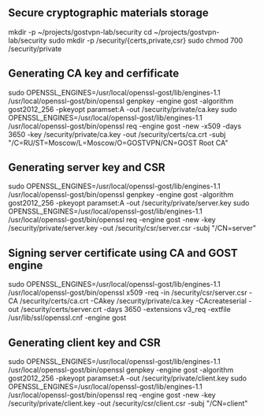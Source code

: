## Secure cryptographic materials storage

mkdir -p ~/projects/gostvpn-lab/security
cd ~/projects/gostvpn-lab/security
sudo mkdir -p /security/{certs,private,csr}
sudo chmod 700 /security/private

## Generating CA key and cerfificate

sudo OPENSSL_ENGINES=/usr/local/openssl-gost/lib/engines-1.1 /usr/local/openssl-gost/bin/openssl genpkey -engine gost -algorithm gost2012_256 -pkeyopt paramset:A -out /security/private/ca.key
sudo OPENSSL_ENGINES=/usr/local/openssl-gost/lib/engines-1.1 /usr/local/openssl-gost/bin/openssl req -engine gost -new -x509 -days 3650 -key /security/private/ca.key -out /security/certs/ca.crt -subj "/C=RU/ST=Moscow/L=Moscow/O=GOSTVPN/CN=GOST Root CA"

## Generating server key and CSR

sudo OPENSSL_ENGINES=/usr/local/openssl-gost/lib/engines-1.1 /usr/local/openssl-gost/bin/openssl genpkey -engine gost -algorithm gost2012_256 -pkeyopt paramset:A -out /security/private/server.key
sudo OPENSSL_ENGINES=/usr/local/openssl-gost/lib/engines-1.1 /usr/local/openssl-gost/bin/openssl req -engine gost -new -key /security/private/server.key -out /security/csr/server.csr -subj "/CN=server"

## Signing server certificate using CA and GOST engine

sudo OPENSSL_ENGINES=/usr/local/openssl-gost/lib/engines-1.1 /usr/local/openssl-gost/bin/openssl x509 -req -in /security/csr/server.csr -CA /security/certs/ca.crt -CAkey /security/private/ca.key -CAcreateserial -out /security/certs/server.crt -days 3650 -extensions v3_req -extfile /usr/lib/ssl/openssl.cnf -engine gost

## Generating client key and CSR

sudo OPENSSL_ENGINES=/usr/local/openssl-gost/lib/engines-1.1 /usr/local/openssl-gost/bin/openssl genpkey -engine gost -algorithm gost2012_256 -pkeyopt paramset:A -out /security/private/client.key
sudo OPENSSL_ENGINES=/usr/local/openssl-gost/lib/engines-1.1 /usr/local/openssl-gost/bin/openssl req -engine gost -new -key /security/private/client.key -out /security/csr/client.csr -subj "/CN=client"
